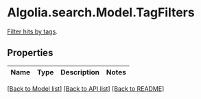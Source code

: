 # Algolia.search.Model.TagFilters
[Filter hits by tags](https://www.algolia.com/doc/api-reference/api-parameters/tagFilters/). 

## Properties

Name | Type | Description | Notes
------------ | ------------- | ------------- | -------------

[[Back to Model list]](../README.md#documentation-for-models) [[Back to API list]](../README.md#documentation-for-api-endpoints) [[Back to README]](../README.md)

